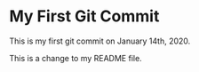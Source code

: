 # My First Git Commit

This is my first git commit on January 14th, 2020.

This is a change to my README file.
